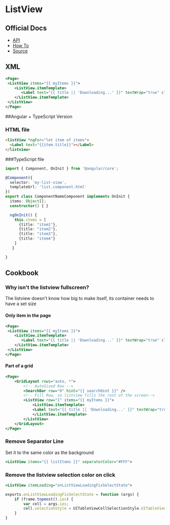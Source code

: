 # ListView

## Official Docs
- [API](https://docs.nativescript.org/ApiReference/ui/list-view/ListView)
- [How To](http://docs.nativescript.org/ApiReference/ui/list-view/HOW-TO)
- [Source](https://github.com/NativeScript/NativeScript/tree/master/ui/list-view)

## XML
```xml
<Page>
 <ListView items="{{ myItems }}">
    <ListView.itemTemplate>
       <Label text="{{ title || 'Downloading...' }}" textWrap="true" class="title" />
    </ListView.itemTemplate>
 </ListView>
</Page>
```

##Angular + TypeScript Version

### HTML file
```html
<listView *ngFor="let item of items">
  <Label text="{{item.title}}"></Label>  
</listview>
```

###TypeScript file
```ts
import { Component, OnInit } from '@angular/core';

@Component({
  selector: 'my-list-view',
  templateUrl: 'list.component.html'
})
export class ComponentNameComponent implements OnInit {
  items: Object[];
  constructor() { }

  ngOnInit() {
    this.items = [
      {title: "item1"},
      {title: "item2"},
      {title: "item3"},
      {title: "item4"}
    ]
   }

}
```

## Cookbook

### Why isn't the listview fullscreen?
The listview doesn't know how big to make itself, its container needs to have a set size
#### Only item in the page
``` xml
<Page>
 <ListView items="{{ myItems }}">
    <ListView.itemTemplate>
       <Label text="{{ title || 'Downloading...' }}" textWrap="true" class="title" />
    </ListView.itemTemplate>
 </ListView>
</Page>
```
#### Part of a grid
``` xml
<Page>
    <GridLayout rows="auto, *">
        <!-- AutoSized Row -->
        <SearchBar row="0" hint="{{ searchHint }}" /> 
        <!-- Fill Row, so listview fills the rest of the screen-->
        <ListView row="1" items="{{ myItems }}"> 
            <ListView.itemTemplate>
            <Label text="{{ title || 'Downloading...' }}" textWrap="true" class="title" />
            </ListView.itemTemplate>
        </ListView>
    </GridLayout>
</Page>
```

### Remove Separator Line ###
Set it to the same color as the background
``` xml
<ListView items="{{ listItems }}" separatorColor="#FFF">
```

### Remove the listview selection color on click ###
``` xml
<ListView itemLoading="onListViewLoadingFixSelectState">
```
``` js
exports.onListViewLoadingFixSelectState = function (args) {
    if (frame.topmost().ios) {
        var cell = args.ios;
        cell.selectionStyle = UITableViewCellSelectionStyle.UITableViewCellSelectionStyleNone;
    }
}
```
